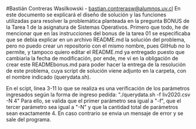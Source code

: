 #Bastián Contreras Wasilkowski - bastian.contrerasw@alumnos.uv.cl
En este documento se explicará el diseño de solución y las funciones utilizadas para resolver la problemática planteada en la pregunta BONUS de la Tarea 1 de la asignatura de Sistemas Operativos.
Primero que todo, he de mencionar que en las instrucciones del bonus de la tarea 01 se especificaba que se debia explicar en un archivo README.md la solución del problema, pero no puedo crear un repositorio con el mismo nombre, pues GitHub no lo permite, y tampoco quiero editar el README.md ya entregado puesto que cambiaria la fecha de modificación, por ende, me vi en la obligación de crear este READMEbonus.md para poder hacer la entrega de la resolución de este problema, cuya script de solución viene adjunto en la carpeta, con el nombre indicado (querydata.sh).

En el scipt, linea 3-11 lo que se realiza es una verificación de los parámetros ingresados según la forma de ingreso pedida:
  "./querydata.sh -f liv2020.csv -N 4"
Para ello, se valida que el primer parámetro sea igual a "-f", que el tercer parámetro sea igual a "-N" y que la cantidad total de parámetros sean exactamente 4. En caso contrario se envia un mensaje de error y se sale del programa.
